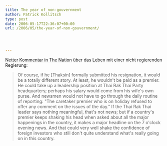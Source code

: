 ```yaml
---
title: The year of non-gouvernment
author: Patrick Kollitsch
type: post
date: 2006-05-17T22:36:07+00:00
url: /2006/05/the-year-of-non-gouvernment/




---
```

[Netter Kommentar in The Nation][1] &uuml;ber das Leben mit einer nicht regierenden Regierung:

> Of course, if he [Thaksin] formally submitted his resignation, it would be a totally different story. At least, he wouldn't be paid as a premier. He could take up a leadership position at Thai Rak Thai Party headquarters; perhaps his salary would come from his wife's own purse. And newsmen would not have to go through the daily routine of reporting: "The caretaker premier who is on holiday refused to offer any comment on the issues of the day." If the Thai Rak Thai leader says nothing meaningful, that's not news; but if a country's premier keeps shaking his head when asked about all the major happenings in the country, it makes a major headline on the 7 o'clock evening news. And that could very well shake the confidence of foreign investors who still don't quite understand what's really going on in this country.

 [1]: http://www.nationmultimedia.com/2006/05/18/opinion/opinion_30004287.php